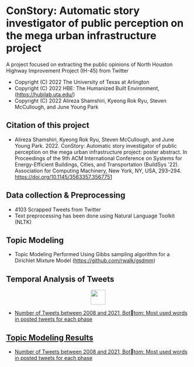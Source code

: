 # ConStory: Automatic story investigator of public perception on the mega urban infrastructure project 

A project focused on extracting the public opinions of North Houston Highway Improvement Project (IH-45) from Twitter

 *  Copyright (C) 2022  The University of Texas at Arlington
 *  Copyright (C) 2022  HBE: The Humanized Built Environment, (https://hubilab.uta.edu/)
 *  Copyright (C) 2022  Alireza Shamshiri, Kyeong Rok Ryu, Steven McCullough, and June Young Park

## Citation of this project

- Alireza Shamshiri, Kyeong Rok Ryu, Steven McCullough, and June Young Park. 2022. ConStory: Automatic story investigator of public perception on the mega urban infrastructure project: poster abstract. In Proceedings of the 9th ACM International Conference on Systems for Energy-Efficient Buildings, Cities, and Transportation (BuildSys '22). Association for Computing Machinery, New York, NY, USA, 293–294. https://doi.org/10.1145/3563357.3567751

## Data collection & Preprocessing

- 4103 Scrapped Tweets from Twitter 
- Text preprocessing has been done using Natural Language Toolkit (NLTK)

## Topic Modeling

- Topic Modeling Performed Using Gibbs sampling algorithm for a Dirichlet Mixture Model (https://github.com/rwalk/gsdmm)

## Temporal Analysis of Tweets
<p align="center">
	<a href="mailto:shamshiri.alireza@protonmail.com" target="_blank">
		<img align="center" src="images/hello_there.gif](https://github.com/Alireza-shm/Constory/blob/main/Images/tA.jpg" "height="40" width="40" />
</p>

- Number of Tweets between 2008 and 2021, Bottom: Most used words in posted tweets for each phase

## Topic Modeling Results


- Number of Tweets between 2008 and 2021, Bottom: Most used words in posted tweets for each phase
